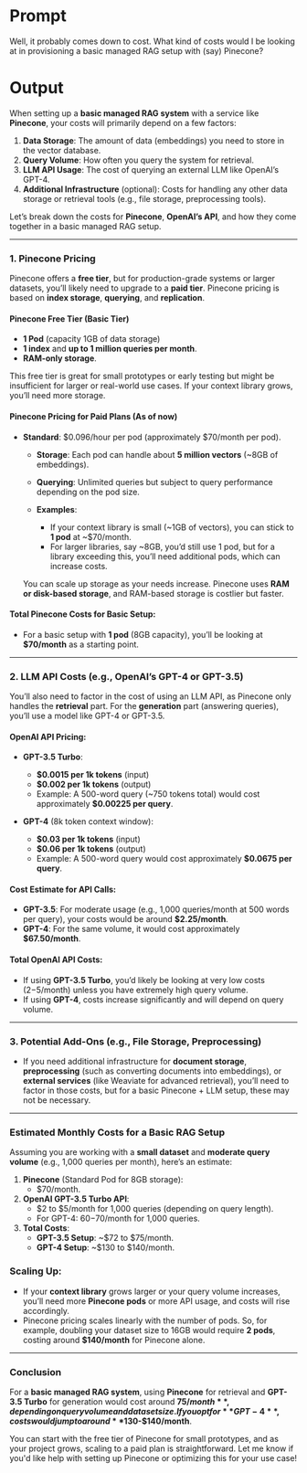 # Prompt

Well, it probably comes down to cost. What kind of costs would I be looking at in provisioning a basic managed RAG setup with (say) Pinecone?

# Output

When setting up a **basic managed RAG system** with a service like **Pinecone**, your costs will primarily depend on a few factors:

1. **Data Storage**: The amount of data (embeddings) you need to store in the vector database.
2. **Query Volume**: How often you query the system for retrieval.
3. **LLM API Usage**: The cost of querying an external LLM like OpenAI’s GPT-4.
4. **Additional Infrastructure** (optional): Costs for handling any other data storage or retrieval tools (e.g., file storage, preprocessing tools).

Let’s break down the costs for **Pinecone**, **OpenAI’s API**, and how they come together in a basic managed RAG setup.

---

### 1. **Pinecone Pricing**
Pinecone offers a **free tier**, but for production-grade systems or larger datasets, you’ll likely need to upgrade to a **paid tier**. Pinecone pricing is based on **index storage**, **querying**, and **replication**.

#### **Pinecone Free Tier** (Basic Tier)
- **1 Pod** (capacity 1GB of data storage)
- **1 index** and **up to 1 million queries per month**.
- **RAM-only storage**.

This free tier is great for small prototypes or early testing but might be insufficient for larger or real-world use cases. If your context library grows, you’ll need more storage.

#### **Pinecone Pricing for Paid Plans** (As of now)
- **Standard**: $0.096/hour per pod (approximately $70/month per pod).
   - **Storage**: Each pod can handle about **5 million vectors** (~8GB of embeddings).
   - **Querying**: Unlimited queries but subject to query performance depending on the pod size.
   
   - **Examples**:
     - If your context library is small (~1GB of vectors), you can stick to **1 pod** at ~$70/month.
     - For larger libraries, say ~8GB, you’d still use 1 pod, but for a library exceeding this, you’ll need additional pods, which can increase costs.

   You can scale up storage as your needs increase. Pinecone uses **RAM or disk-based storage**, and RAM-based storage is costlier but faster.

#### **Total Pinecone Costs for Basic Setup**:
   - For a basic setup with **1 pod** (8GB capacity), you’ll be looking at **$70/month** as a starting point.

---

### 2. **LLM API Costs (e.g., OpenAI’s GPT-4 or GPT-3.5)**
   You’ll also need to factor in the cost of using an LLM API, as Pinecone only handles the **retrieval** part. For the **generation** part (answering queries), you’ll use a model like GPT-4 or GPT-3.5.

#### **OpenAI API Pricing**:
   - **GPT-3.5 Turbo**:
     - **$0.0015 per 1k tokens** (input)
     - **$0.002 per 1k tokens** (output)
     - Example: A 500-word query (~750 tokens total) would cost approximately **$0.00225 per query**.
   
   - **GPT-4** (8k token context window):
     - **$0.03 per 1k tokens** (input)
     - **$0.06 per 1k tokens** (output)
     - Example: A 500-word query would cost approximately **$0.0675 per query**.

#### **Cost Estimate for API Calls**:
   - **GPT-3.5**: For moderate usage (e.g., 1,000 queries/month at 500 words per query), your costs would be around **$2.25/month**.
   - **GPT-4**: For the same volume, it would cost approximately **$67.50/month**.

#### **Total OpenAI API Costs**:
   - If using **GPT-3.5 Turbo**, you’d likely be looking at very low costs ($2-$5/month) unless you have extremely high query volume.
   - If using **GPT-4**, costs increase significantly and will depend on query volume.

---

### 3. **Potential Add-Ons (e.g., File Storage, Preprocessing)**
   - If you need additional infrastructure for **document storage**, **preprocessing** (such as converting documents into embeddings), or **external services** (like Weaviate for advanced retrieval), you’ll need to factor in those costs, but for a basic Pinecone + LLM setup, these may not be necessary.

---

### **Estimated Monthly Costs for a Basic RAG Setup**

Assuming you are working with a **small dataset** and **moderate query volume** (e.g., 1,000 queries per month), here’s an estimate:

1. **Pinecone** (Standard Pod for 8GB storage):
   - $70/month.
2. **OpenAI GPT-3.5 Turbo API**:
   - $2 to $5/month for 1,000 queries (depending on query length).
   - For GPT-4: $60-$70/month for 1,000 queries.
3. **Total Costs**:
   - **GPT-3.5 Setup**: ~$72 to $75/month.
   - **GPT-4 Setup**: ~$130 to $140/month.

### Scaling Up:
- If your **context library** grows larger or your query volume increases, you’ll need more **Pinecone pods** or more API usage, and costs will rise accordingly.
- Pinecone pricing scales linearly with the number of pods. So, for example, doubling your dataset size to 16GB would require **2 pods**, costing around **$140/month** for Pinecone alone.

---

### Conclusion
For a **basic managed RAG system**, using **Pinecone** for retrieval and **GPT-3.5 Turbo** for generation would cost around **$75/month**, depending on query volume and dataset size. If you opt for **GPT-4**, costs would jump to around **$130-$140/month**.

You can start with the free tier of Pinecone for small prototypes, and as your project grows, scaling to a paid plan is straightforward. Let me know if you'd like help with setting up Pinecone or optimizing this for your use case!